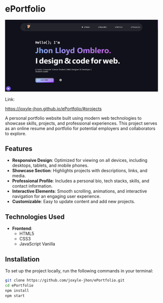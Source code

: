 # ePortfolio  

![ePortfolio Preview](imgREADME.png)  

Link:

https://joxyle-jhon.github.io/ePortfolio/#projects

A personal portfolio website built using modern web technologies to showcase skills, projects, and professional experiences. This project serves as an online resume and portfolio for potential employers and collaborators to explore.  

## Features  

- **Responsive Design**: Optimized for viewing on all devices, including desktops, tablets, and mobile phones.  
- **Showcase Section**: Highlights projects with descriptions, links, and media.  
- **Professional Profile**: Includes a personal bio, tech stacks, skills, and contact information.  
- **Interactive Elements**: Smooth scrolling, animations, and interactive navigation for an engaging user experience.  
- **Customizable**: Easy to update content and add new projects.  

## Technologies Used  

- **Frontend**:  
  - HTML5  
  - CSS3  
  - JavaScript Vanilla 

## Installation  

To set up the project locally, run the following commands in your terminal:  

```bash  
git clone https://github.com/joxyle-jhon/ePortfolio.git  
cd ePortfolio  
npm install  
npm start  

